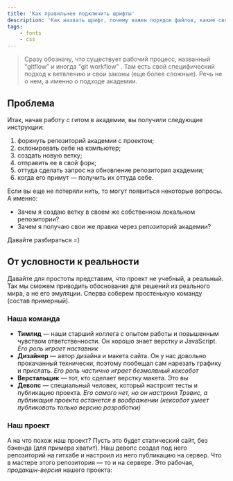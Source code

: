 ```yaml
---
title: 'Как правильнее подключить шрифты'
description: 'Как назвать шрифт, почему важен порядок файлов, какие свойства указывать и как оптимизировать загрузку'
tags:
    - fonts
    - css
---
```


> Сразу обозначу, что существует рабочий процесс, названный “gitflow” и иногда “git workflow” . Там есть свой специфический подход к ветвлению и свои законы (еще более сложные). Речь не о нем, а именно о подходе академии. 
## Проблема

Итак, начав работу с гитом в академии, вы получили следующие инструкции:


1. форкнуть репозиторий академии с проектом;
2. склонировать себе на компьютер;
3. создать новую ветку;
4. отправить ее в свой форк;
5. оттуда сделать запрос на обновление репозитория академии;
6. когда его примут — получить их оттуда себе.

Если вы еще не потеряли нить, то могут появиться некоторые вопросы. А именно:

- Зачем я создаю ветку в своем же собственном локальном репозитории?
- Зачем я получаю свои же правки через репозиторий академии?

Давайте разбираться =)

## От условности к реальности

Давайте для простоты представим, что проект не учебный, а реальный. Так мы сможем приводить обоснования для решений из реального мира, а не его эмуляции. Сперва соберем простенькую команду (состав примерный).

### Наша команда
- **Тимлид** — наши старший коллега с опытом работы и повышенным чувством ответственности. Он хорошо знает верстку и JavaScript.
    *Его роль играет наставник*
- **Дизайнер** — автор дизайна и макета сайта. Он у нас довольно прокачанный технически, поэтому пообещал сам нарезать графику и прислать.
    *Его роль частично играет безмолвный кексобот*
- **Верстальщик** — тот, кто сделает верстку макета.
    Это вы
- **Девопс** — специальный человек, который настроит тесты и публикацию проекта.
    *Его самого нет, но он настроил Трэвис, а публикация проекта останется в воображении (кексобот умеет публиковать только версию разработки)*
### Наш проект

А на что похож наш проект? Пусть это будет статический сайт, без бэкенда (для примера хватит). Наш девопс создал под него репозиторий на гитхабе и настроил из него публикацию на сервер. Что в мастере этого репозитория — то и на сервере. Это рабочая, *продакшн-версия* нашего проекта:
